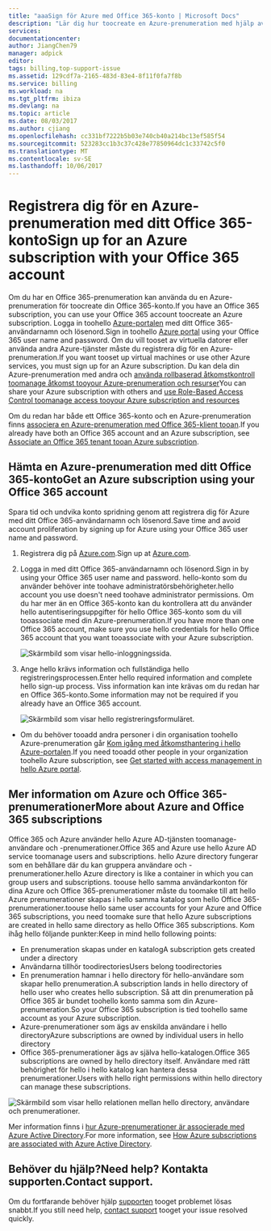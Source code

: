 ```yaml
---
title: "aaaSign för Azure med Office 365-konto | Microsoft Docs"
description: "Lär dig hur toocreate en Azure-prenumeration med hjälp av Office 365-konto"
services: 
documentationcenter: 
author: JiangChen79
manager: adpick
editor: 
tags: billing,top-support-issue
ms.assetid: 129cdf7a-2165-483d-83e4-8f11f0fa7f8b
ms.service: billing
ms.workload: na
ms.tgt_pltfrm: ibiza
ms.devlang: na
ms.topic: article
ms.date: 08/03/2017
ms.author: cjiang
ms.openlocfilehash: cc331bf7222b5b03e740cb40a214bc13ef585f54
ms.sourcegitcommit: 523283cc1b3c37c428e77850964dc1c33742c5f0
ms.translationtype: MT
ms.contentlocale: sv-SE
ms.lasthandoff: 10/06/2017
---
```

# <a name="sign-up-for-an-azure-subscription-with-your-office-365-account"></a><span data-ttu-id="4fdbd-103">Registrera dig för en Azure-prenumeration med ditt Office 365-konto</span><span class="sxs-lookup"><span data-stu-id="4fdbd-103">Sign up for an Azure subscription with your Office 365 account</span></span>
<span data-ttu-id="4fdbd-104">Om du har en Office 365-prenumeration kan använda du en Azure-prenumeration för toocreate din Office 365-konto.</span><span class="sxs-lookup"><span data-stu-id="4fdbd-104">If you have an Office 365 subscription, you can use your Office 365 account toocreate an Azure subscription.</span></span> <span data-ttu-id="4fdbd-105">Logga in toohello [Azure-portalen](https://portal.azure.com/) med ditt Office 365-användarnamn och lösenord.</span><span class="sxs-lookup"><span data-stu-id="4fdbd-105">Sign in toohello [Azure portal](https://portal.azure.com/) using your Office 365 user name and password.</span></span> <span data-ttu-id="4fdbd-106">Om du vill tooset av virtuella datorer eller använda andra Azure-tjänster måste du registrera dig för en Azure-prenumeration.</span><span class="sxs-lookup"><span data-stu-id="4fdbd-106">If you want tooset up virtual machines or use other Azure services, you must sign up for an Azure subscription.</span></span> <span data-ttu-id="4fdbd-107">Du kan dela din Azure-prenumeration med andra och [använda rollbaserad åtkomstkontroll toomanage åtkomst tooyour Azure-prenumeration och resurser](https://docs.microsoft.com/azure/active-directory/role-based-access-control-configure)</span><span class="sxs-lookup"><span data-stu-id="4fdbd-107">You can share your Azure subscription with others and [use Role-Based Access Control toomanage access tooyour Azure subscription and resources](https://docs.microsoft.com/azure/active-directory/role-based-access-control-configure)</span></span>

<span data-ttu-id="4fdbd-108">Om du redan har både ett Office 365-konto och en Azure-prenumeration finns [associera en Azure-prenumeration med Office 365-klient tooan](billing-add-office-365-tenant-to-azure-subscription.md).</span><span class="sxs-lookup"><span data-stu-id="4fdbd-108">If you already have both an Office 365 account and an Azure subscription, see [Associate an Office 365 tenant tooan Azure subscription](billing-add-office-365-tenant-to-azure-subscription.md).</span></span>

## <a name="get-an-azure-subscription-using-your-office-365-account"></a><span data-ttu-id="4fdbd-109">Hämta en Azure-prenumeration med ditt Office 365-konto</span><span class="sxs-lookup"><span data-stu-id="4fdbd-109">Get an Azure subscription using your Office 365 account</span></span>

<span data-ttu-id="4fdbd-110">Spara tid och undvika konto spridning genom att registrera dig för Azure med ditt Office 365-användarnamn och lösenord.</span><span class="sxs-lookup"><span data-stu-id="4fdbd-110">Save time and avoid account proliferation by signing up for Azure using your Office 365 user name and password.</span></span> 

1. <span data-ttu-id="4fdbd-111">Registrera dig på [Azure.com](https://account.azure.com/signup?offer=MS-AZR-0044p&appId=docs).</span><span class="sxs-lookup"><span data-stu-id="4fdbd-111">Sign up at [Azure.com](https://account.azure.com/signup?offer=MS-AZR-0044p&appId=docs).</span></span> 
2. <span data-ttu-id="4fdbd-112">Logga in med ditt Office 365-användarnamn och lösenord.</span><span class="sxs-lookup"><span data-stu-id="4fdbd-112">Sign in by using your Office 365 user name and password.</span></span> <span data-ttu-id="4fdbd-113">hello-konto som du använder behöver inte toohave administratörsbehörigheter.</span><span class="sxs-lookup"><span data-stu-id="4fdbd-113">hello account you use doesn't need toohave administrator permissions.</span></span> <span data-ttu-id="4fdbd-114">Om du har mer än en Office 365-konto kan du kontrollera att du använder hello autentiseringsuppgifter för hello Office 365-konto som du vill tooassociate med din Azure-prenumeration.</span><span class="sxs-lookup"><span data-stu-id="4fdbd-114">If you have more than one Office 365 account, make sure you use hello credentials for hello Office 365 account that you want tooassociate with your Azure subscription.</span></span> 

   ![Skärmbild som visar hello-inloggningssida.](./media/billing-use-existing-office-365-account-azure-subscription/billing-sign-in-with-office-365-account.png)

3. <span data-ttu-id="4fdbd-116">Ange hello krävs information och fullständiga hello registreringsprocessen.</span><span class="sxs-lookup"><span data-stu-id="4fdbd-116">Enter hello required information and complete hello sign-up process.</span></span> <span data-ttu-id="4fdbd-117">Viss information kan inte krävas om du redan har en Office 365-konto.</span><span class="sxs-lookup"><span data-stu-id="4fdbd-117">Some information may not be required if you already have an Office 365 account.</span></span>

    ![Skärmbild som visar hello registreringsformuläret.](./media/billing-use-existing-office-365-account-azure-subscription/billing-azure-sign-up-fill-information.png)

- <span data-ttu-id="4fdbd-119">Om du behöver tooadd andra personer i din organisation toohello Azure-prenumeration går [Kom igång med åtkomsthantering i hello Azure-portalen](../active-directory/role-based-access-control-what-is.md).</span><span class="sxs-lookup"><span data-stu-id="4fdbd-119">If you need tooadd other people in your organization toohello Azure subscription, see [Get started with access management in hello Azure portal](../active-directory/role-based-access-control-what-is.md).</span></span> 

## <span data-ttu-id="4fdbd-120"><a id="more-about-subs">Mer information om Azure och Office 365-prenumerationer</a></span><span class="sxs-lookup"><span data-stu-id="4fdbd-120"><a id="more-about-subs">More about Azure and Office 365 subscriptions</a></span></span>
<span data-ttu-id="4fdbd-121">Office 365 och Azure använder hello Azure AD-tjänsten toomanage-användare och -prenumerationer.</span><span class="sxs-lookup"><span data-stu-id="4fdbd-121">Office 365 and Azure use hello Azure AD service toomanage users and subscriptions.</span></span> <span data-ttu-id="4fdbd-122">hello Azure directory fungerar som en behållare där du kan gruppera användare och -prenumerationer.</span><span class="sxs-lookup"><span data-stu-id="4fdbd-122">hello Azure directory is like a container in which you can group users and subscriptions.</span></span> <span data-ttu-id="4fdbd-123">toouse hello samma användarkonton för dina Azure och Office 365-prenumerationer måste du toomake till att hello Azure prenumerationer skapas i hello samma katalog som hello Office 365-prenumerationer.</span><span class="sxs-lookup"><span data-stu-id="4fdbd-123">toouse hello same user accounts for your Azure and Office 365 subscriptions, you need toomake sure that hello Azure subscriptions are created in hello same directory as hello Office 365 subscriptions.</span></span> <span data-ttu-id="4fdbd-124">Kom ihåg hello följande punkter:</span><span class="sxs-lookup"><span data-stu-id="4fdbd-124">Keep in mind hello following points:</span></span>

* <span data-ttu-id="4fdbd-125">En prenumeration skapas under en katalog</span><span class="sxs-lookup"><span data-stu-id="4fdbd-125">A subscription gets created under a directory</span></span>
* <span data-ttu-id="4fdbd-126">Användarna tillhör toodirectories</span><span class="sxs-lookup"><span data-stu-id="4fdbd-126">Users belong toodirectories</span></span>
* <span data-ttu-id="4fdbd-127">En prenumeration hamnar i hello directory för hello-användare som skapar hello prenumeration.</span><span class="sxs-lookup"><span data-stu-id="4fdbd-127">A subscription lands in hello directory of hello user who creates hello subscription.</span></span> <span data-ttu-id="4fdbd-128">Så att din prenumeration på Office 365 är bundet toohello konto samma som din Azure-prenumeration.</span><span class="sxs-lookup"><span data-stu-id="4fdbd-128">So your Office 365 subscription is tied toohello same account as your Azure subscription.</span></span>
* <span data-ttu-id="4fdbd-129">Azure-prenumerationer som ägs av enskilda användare i hello directory</span><span class="sxs-lookup"><span data-stu-id="4fdbd-129">Azure subscriptions are owned by individual users in hello directory</span></span>
* <span data-ttu-id="4fdbd-130">Office 365-prenumerationer ägs av själva hello-katalogen.</span><span class="sxs-lookup"><span data-stu-id="4fdbd-130">Office 365 subscriptions are owned by hello directory itself.</span></span> <span data-ttu-id="4fdbd-131">Användare med rätt behörighet för hello i hello katalog kan hantera dessa prenumerationer.</span><span class="sxs-lookup"><span data-stu-id="4fdbd-131">Users with hello right permissions within hello directory can manage these subscriptions.</span></span>

![Skärmbild som visar hello relationen mellan hello directory, användare och prenumerationer.](./media/billing-use-existing-office-365-account-azure-subscription/19-background-information.png)

<span data-ttu-id="4fdbd-133">Mer information finns i [hur Azure-prenumerationer är associerade med Azure Active Directory](../active-directory/active-directory-how-subscriptions-associated-directory.md).</span><span class="sxs-lookup"><span data-stu-id="4fdbd-133">For more information, see [How Azure subscriptions are associated with Azure Active Directory](../active-directory/active-directory-how-subscriptions-associated-directory.md).</span></span>

## <a name="need-help-contact-support"></a><span data-ttu-id="4fdbd-134">Behöver du hjälp?</span><span class="sxs-lookup"><span data-stu-id="4fdbd-134">Need help?</span></span> <span data-ttu-id="4fdbd-135">Kontakta supporten.</span><span class="sxs-lookup"><span data-stu-id="4fdbd-135">Contact support.</span></span>
<span data-ttu-id="4fdbd-136">Om du fortfarande behöver hjälp [supporten](https://portal.azure.com/?#blade/Microsoft_Azure_Support/HelpAndSupportBlade) tooget problemet lösas snabbt.</span><span class="sxs-lookup"><span data-stu-id="4fdbd-136">If you still need help, [contact support](https://portal.azure.com/?#blade/Microsoft_Azure_Support/HelpAndSupportBlade) tooget your issue resolved quickly.</span></span> 
